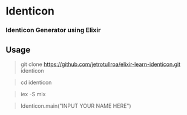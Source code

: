 # Identicon

### Identicon Generator using Elixir

## Usage

> git clone https://github.com/jetrotullroa/elixir-learn-identicon.git identicon

> cd identicon

> iex -S mix

> Identicon.main("INPUT YOUR NAME HERE")
